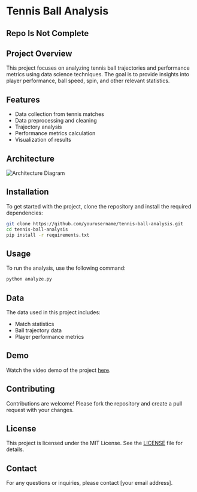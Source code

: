 # Tennis Ball Analysis
## Repo Is Not Complete

## Project Overview
This project focuses on analyzing tennis ball trajectories and performance metrics using data science techniques. The goal is to provide insights into player performance, ball speed, spin, and other relevant statistics.

## Features
- Data collection from tennis matches
- Data preprocessing and cleaning
- Trajectory analysis
- Performance metrics calculation
- Visualization of results

## Architecture
![Architecture Diagram](path/to/architecture-diagram.png)

## Installation
To get started with the project, clone the repository and install the required dependencies:

```bash
git clone https://github.com/yourusername/tennis-ball-analysis.git
cd tennis-ball-analysis
pip install -r requirements.txt
```

## Usage
To run the analysis, use the following command:

```bash
python analyze.py
```

## Data
The data used in this project includes:
- Match statistics
- Ball trajectory data
- Player performance metrics

## Demo
Watch the video demo of the project [here](path/to/demo-video.mp4).

## Contributing
Contributions are welcome! Please fork the repository and create a pull request with your changes.

## License
This project is licensed under the MIT License. See the [LICENSE](LICENSE) file for details.

## Contact
For any questions or inquiries, please contact [your email address].
